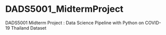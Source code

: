 # DADS5001_MidtermProject
DADS5001 Midterm Project : Data Science Pipeline with Python on COVID-19 Thailand Dataset
